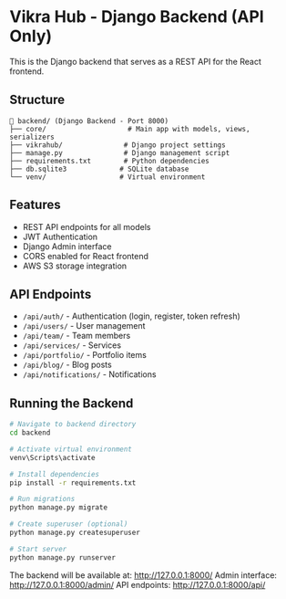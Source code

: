 # Vikra Hub - Django Backend (API Only)

This is the Django backend that serves as a REST API for the React frontend.

## Structure
```
📁 backend/ (Django Backend - Port 8000)
├── core/                    # Main app with models, views, serializers
├── vikrahub/               # Django project settings
├── manage.py               # Django management script
├── requirements.txt        # Python dependencies
├── db.sqlite3             # SQLite database
└── venv/                  # Virtual environment
```

## Features
- REST API endpoints for all models
- JWT Authentication
- Django Admin interface
- CORS enabled for React frontend
- AWS S3 storage integration

## API Endpoints
- `/api/auth/` - Authentication (login, register, token refresh)
- `/api/users/` - User management
- `/api/team/` - Team members
- `/api/services/` - Services
- `/api/portfolio/` - Portfolio items
- `/api/blog/` - Blog posts
- `/api/notifications/` - Notifications

## Running the Backend
```bash
# Navigate to backend directory
cd backend

# Activate virtual environment
venv\Scripts\activate

# Install dependencies
pip install -r requirements.txt

# Run migrations
python manage.py migrate

# Create superuser (optional)
python manage.py createsuperuser

# Start server
python manage.py runserver
```

The backend will be available at: http://127.0.0.1:8000/
Admin interface: http://127.0.0.1:8000/admin/
API endpoints: http://127.0.0.1:8000/api/
